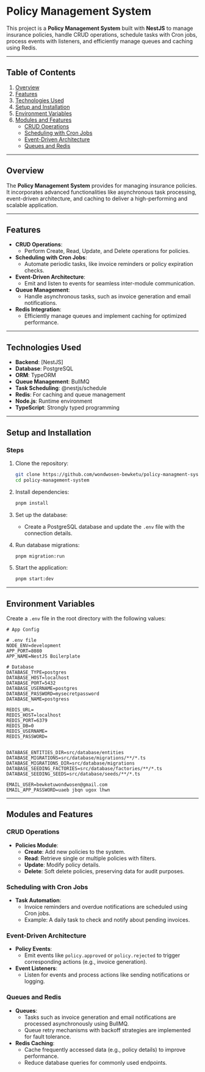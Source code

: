 # Policy Management System

This project is a **Policy Management System** built with **NestJS** to manage insurance policies, handle CRUD operations, schedule tasks with Cron jobs, process events with listeners, and efficiently manage queues and caching using Redis.

---

## Table of Contents
1. [Overview](#overview)
2. [Features](#features)
3. [Technologies Used](#technologies-used)
4. [Setup and Installation](#setup-and-installation)
5. [Environment Variables](#environment-variables)
6. [Modules and Features](#modules-and-features)
   - [CRUD Operations](#crud-operations)
   - [Scheduling with Cron Jobs](#scheduling-with-cron-jobs)
   - [Event-Driven Architecture](#event-driven-architecture)
   - [Queues and Redis](#queues-and-redis)

---

## Overview

The **Policy Management System** provides for managing insurance policies. It incorporates advanced functionalities like asynchronous task processing, event-driven architecture, and caching to deliver a high-performing and scalable application.

---

## Features
- **CRUD Operations**:
  - Perform Create, Read, Update, and Delete operations for policies.
- **Scheduling with Cron Jobs**:
  - Automate periodic tasks, like invoice reminders or policy expiration checks.
- **Event-Driven Architecture**:
  - Emit and listen to events for seamless inter-module communication.
- **Queue Management**:
  - Handle asynchronous tasks, such as invoice generation and email notifications.
- **Redis Integration**:
  - Efficiently manage queues and implement caching for optimized performance.

---

## Technologies Used
- **Backend**: [NestJS]
- **Database**: PostgreSQL
- **ORM**: TypeORM
- **Queue Management**: BullMQ
- **Task Scheduling**: @nestjs/schedule
- **Redis**: For caching and queue management
- **Node.js**: Runtime environment
- **TypeScript**: Strongly typed programming

---

## Setup and Installation

### Steps
1. Clone the repository:
   ```bash
   git clone https://github.com/wondwosen-bewketu/policy-managment-system.git
   cd policy-management-system
   ```

2. Install dependencies:
   ```bash
   pnpm install
   ```

3. Set up the database:
   - Create a PostgreSQL database and update the `.env` file with the connection details.

5. Run database migrations:
   ```bash
   pnpm migration:run
   ```

6. Start the application:
   ```bash
   pnpm start:dev
   ```

---

## Environment Variables

Create a `.env` file in the root directory with the following values:

```env
# App Config

# .env file
NODE_ENV=development
APP_PORT=8080
APP_NAME=NestJS Boilerplate

# Database
DATABASE_TYPE=postgres
DATABASE_HOST=localhost
DATABASE_PORT=5432
DATABASE_USERNAME=postgres
DATABASE_PASSWORD=mysecretpassword
DATABASE_NAME=postgress

REDIS_URL=
REDIS_HOST=localhost
REDIS_PORT=6379
REDIS_DB=0
REDIS_USERNAME=
REDIS_PASSWORD=


DATABASE_ENTITIES_DIR=src/database/entities
DATABASE_MIGRATIONS=src/database/migrations/**/*.ts
DATABASE_MIGRATIONS_DIR=src/database/migrations
DATABASE_SEEDING_FACTORIES=src/database/factories/**/*.ts
DATABASE_SEEDING_SEEDS=src/database/seeds/**/*.ts

EMAIL_USER=bewketuwondwosen@gmail.com
EMAIL_APP_PASSWORD=uaeb jbqn ugox lhwn

```

---

## Modules and Features

### CRUD Operations
- **Policies Module**:
  - **Create**: Add new policies to the system.
  - **Read**: Retrieve single or multiple policies with filters.
  - **Update**: Modify policy details.
  - **Delete**: Soft delete policies, preserving data for audit purposes.

### Scheduling with Cron Jobs
- **Task Automation**:
  - Invoice reminders and overdue notifications are scheduled using Cron jobs.
  - Example: A daily task to check and notify about pending invoices.

### Event-Driven Architecture
- **Policy Events**:
  - Emit events like `policy.approved` or `policy.rejected` to trigger corresponding actions (e.g., invoice generation).
- **Event Listeners**:
  - Listen for events and process actions like sending notifications or logging.

### Queues and Redis
- **Queues**:
  - Tasks such as invoice generation and email notifications are processed asynchronously using BullMQ.
  - Queue retry mechanisms with backoff strategies are implemented for fault tolerance.
- **Redis Caching**:
  - Cache frequently accessed data (e.g., policy details) to improve performance.
  - Reduce database queries for commonly used endpoints.

